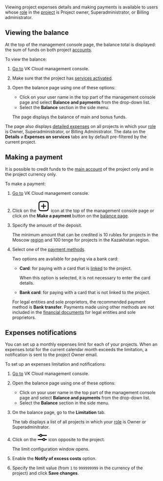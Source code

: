 <info>

Viewing project expenses details and making payments is available to users whose [role](/en/tools-for-using-services/account/concepts/rolesandpermissions) in the [project](/en/tools-for-using-services/account/concepts/projects) is Project owner, Superadministrator, or Billing administrator.

</info>

## Viewing the balance

At the top of the management console page, the balance total is displayed: the sum of funds on both project [accounts](../../concepts/balance).

To view the balance:

1. [Go to](https://msk.cloud.vk.com/app/en/) VK Cloud management console.
1. Make sure that the project has [services activated](/en/tools-for-using-services/account/service-management/activation).
1. Open the balance page using one of these options:

   - Click on your user name in the top part of the management console page and select **Balance and payments** from the drop-down list.
   - Select the **Balance** section in the side menu.

   The page displays the balance of main and bonus funds.

<info>

The page also displays [detailed expenses](../detail) on all projects in which your [role](/en/tools-for-using-services/account/concepts/rolesandpermissions) is Owner, Superadministrator, or Billing Administrator. The data on the **Details** и **Expenses on services** tabs are by default pre-filtered by the current project.

</info>

## Making a payment

It is possible to credit funds to the [main account](../../concepts/balance#the_main_and_the_bonus_account) of the project only and in the project currency only.

To make a payment:

1. [Go to](https://msk.cloud.vk.com/app/en/) VK Cloud management console.
1. Click on the ![Make a payment](assets/icon_plus.svg "inline") icon at the top of the management console page or click on the **Make a payment** button on the [balance page](#viewing_the_balance).
1. Specify the amount of the deposit.

   The minimum amount that can be credited is 10 rubles for projects in the Moscow [region](/en/tools-for-using-services/account/concepts/regions) and 100 tenge for projects in the Kazakhstan region.

1. Select one of the [payment methods](../../concepts/payment-methods).

   Two options are available for paying via a bank card:

   - **Card**: for paying with a card that is [linked](../add-card) to the project.

      When this option is selected, it is not necessary to enter the card details.

   - **Bank card**: for paying with a card that is not linked to the project.

   <info>

   For legal entities and sole proprietors, the recommended payment method is **Bank transfer**. Payments made using other methods are not included in the [financial documents](../../concepts/report) for legal entities and sole proprietors.

   </info>

## Expenses notifications

You can set up a monthly expenses limit for each of your projects. When an expenses total for the current calendar month exceeds the limitation, a notification is sent to the project Owner email.

To set up an expenses limitation and notifications:

1. [Go to](https://msk.cloud.vk.com/app/en/) VK Cloud management console.
1. Open the balance page using one of these options:

   - Click on your user name in the top part of the management console page and select **Balance and payments** from the drop-down list.
   - Select the **Balance** section in the side menu.

1. On the balance page, go to the **Limitation** tab.

   The tab displays a list of all projects in which your [role](/en/tools-for-using-services/account/concepts/rolesandpermissions) is Owner or Superadminitrator.

1. Click on the ![Settings](assets/filter_icon.svg "inline") icon opposite to the project.

   The limit configuration window opens.

1. Enable the **Notify of excess costs** option.
1. Specify the limit value (from `1` to `999999999` in the currency of the project) and click **Save changes**.
